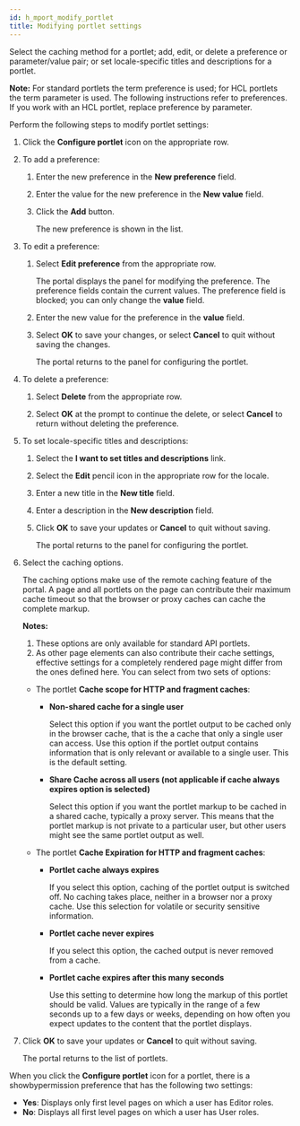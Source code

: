 ```yaml
---
id: h_mport_modify_portlet
title: Modifying portlet settings
---
```





Select the caching method for a portlet; add, edit, or delete a preference or parameter/value pair; or set locale-specific titles and descriptions for a portlet.

**Note:** For standard portlets the term preference is used; for HCL portlets the term parameter is used. The following instructions refer to preferences. If you work with an HCL portlet, replace preference by parameter.

Perform the following steps to modify portlet settings:

1.  Click the **Configure portlet** icon on the appropriate row.

2.  To add a preference:

    1.  Enter the new preference in the **New preference** field.

    2.  Enter the value for the new preference in the **New value** field.

    3.  Click the **Add** button.

        The new preference is shown in the list.

3.  To edit a preference:

    1.  Select **Edit preference** from the appropriate row.

        The portal displays the panel for modifying the preference. The preference fields contain the current values. The preference field is blocked; you can only change the **value** field.

    2.  Enter the new value for the preference in the **value** field.

    3.  Select **OK** to save your changes, or select **Cancel** to quit without saving the changes.

        The portal returns to the panel for configuring the portlet.

4.  To delete a preference:

    1.  Select **Delete** from the appropriate row.

    2.  Select **OK** at the prompt to continue the delete, or select **Cancel** to return without deleting the preference.

5.  To set locale-specific titles and descriptions:

    1.  Select the **I want to set titles and descriptions** link.

    2.  Select the **Edit** pencil icon in the appropriate row for the locale.

    3.  Enter a new title in the **New title** field.

    4.  Enter a description in the **New description** field.

    5.  Click **OK** to save your updates or **Cancel** to quit without saving.

        The portal returns to the panel for configuring the portlet.

6.  Select the caching options.

    The caching options make use of the remote caching feature of the portal. A page and all portlets on the page can contribute their maximum cache timeout so that the browser or proxy caches can cache the complete markup.

    **Notes:**

    1.  These options are only available for standard API portlets.
    2.  As other page elements can also contribute their cache settings, effective settings for a completely rendered page might differ from the ones defined here.
    You can select from two sets of options:

    -   The portlet **Cache scope for HTTP and fragment caches**:
        -   **Non-shared cache for a single user**

            Select this option if you want the portlet output to be cached only in the browser cache, that is the a cache that only a single user can access. Use this option if the portlet output contains information that is only relevant or available to a single user. This is the default setting.

        -   **Share Cache across all users \(not applicable if **cache always expires** option is selected\)**

            Select this option if you want the portlet markup to be cached in a shared cache, typically a proxy server. This means that the portlet markup is not private to a particular user, but other users might see the same portlet output as well.

    -   The portlet **Cache Expiration for HTTP and fragment caches**:
        -   **Portlet cache always expires**

            If you select this option, caching of the portlet output is switched off. No caching takes place, neither in a browser nor a proxy cache. Use this selection for volatile or security sensitive information.

        -   **Portlet cache never expires**

            If you select this option, the cached output is never removed from a cache.

        -   **Portlet cache expires after this many seconds**

            Use this setting to determine how long the markup of this portlet should be valid. Values are typically in the range of a few seconds up to a few days or weeks, depending on how often you expect updates to the content that the portlet displays.

7.  Click **OK** to save your updates or **Cancel** to quit without saving.

    The portal returns to the list of portlets.


When you click the **Configure portlet** icon for a portlet, there is a showbypermission preference that has the following two settings:

-   **Yes**: Displays only first level pages on which a user has Editor roles.
-   **No**: Displays all first level pages on which a user has User roles.

